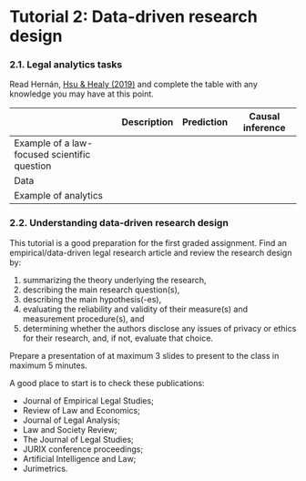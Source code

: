 # Tutorial 2: Data-driven research design

### 2.1. Legal analytics tasks

Read Hernán, [Hsu & Healy (2019)]() and complete the table with any knowledge you may have at this point.

|                                              | Description | Prediction | Causal inference |
|----------------------------------------------|-------------|------------|------------------|
| Example of a law-focused scientific question |             |            |                  |
| Data                                         |             |            |                  |
| Example of analytics                         |             |            |                  |

### 2.2. Understanding data-driven research design

This tutorial is a good preparation for the first graded assignment. Find an empirical/data-driven legal research article and review the research design by:

1. summarizing the theory underlying the research,
2. describing the main research question(s),
3. describing the main hypothesis(-es),
4. evaluating the reliability and validity of their measure(s) and measurement procedure(s), and
5. determining whether the authors disclose any issues of privacy or ethics for their research, and, if not, evaluate that choice.

Prepare a presentation of at maximum 3 slides to present to the class in maximum 5 minutes.

A good place to start is to check these publications:

* Journal of Empirical Legal Studies;
* Review of Law and Economics;
* Journal of Legal Analysis;
* Law and Society Review;
* The Journal of Legal Studies;
* JURIX conference proceedings;
* Artificial Intelligence and Law;
* Jurimetrics.
